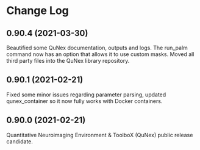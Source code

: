 # Change Log

## 0.90.4 (2021-03-30)

Beautified some QuNex documentation, outputs and logs. The run_palm command now has an option that allows it to use custom masks. Moved all third party files into the QuNex library repository.

## 0.90.1 (2021-02-21)

Fixed some minor issues regarding parameter parsing, updated qunex_container so it now fully works with Docker containers.

## 0.90.0 (2021-02-21)

Quantitative Neuroimaging Environment & ToolboX (QuNex) public release candidate.

